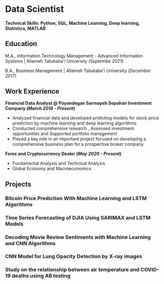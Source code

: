 # Data Scientist

#### Technical Skills: Python, SQL, Machine Learning, Deep learning, Statistics, MATLAB

## Education								       		
M.A., Information Technology Management - Advanced Information Systems | Allameh Tabataba'i University (_Septembe 2021_)	 			        		

B.A., Business Management | Allameh Tabataba'i University (_December 2017_)

## Work Experience
**Financial Data Analyst @ Poyandegan Sarmayeh Sepahan Investment Company (_March 2018 - Present_)**
- Analyzed financial data and developed pridicting models for stock price prediction by machine learning and deep learning algorithms 
- Conducted comprehensive research , Assessed investment opportunities and Supported portfolio management
- Played a key role in an important project focused on developing a comprehensive business plan for a prospective broker company

**Forex and Cryptocurrency Dealer (_May 2020 - Present_)**
- Fundamental Analysis and Technical Analysis 
- Global Economy and Macroeconomics

## Projects
### Bitcoin Price Prediction With Machine Learning and LSTM Algorithms
### Time Series Forecasting of DJIA Using SARIMAX and LSTM Models
### Decoding Movie Review Sentiments with Machine Learning and CNN Algorithms
### CNN Model for Lung Opacity Detection by X-ray images
### Study on the relationship between air temperature and COVID-19 deaths using AB testing
